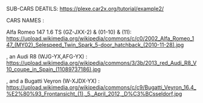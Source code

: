 
SUB-CARS DEATILS: https://plexe.car2x.org/tutorial/example2/ 

CARS NAMES :  

Alfa Romeo 147 1.6 TS (GZ-JXX-2) & (01-10) & (11): 
https://upload.wikimedia.org/wikipedia/commons/c/c0/2002_Alfa_Romeo_147_(MY02)_Selespeed_Twin_Spark_5-door_hatchback_(2010-11-28).jpg

, an Audi R8 (WJG-YX,AFG-YX) :
https://upload.wikimedia.org/wikipedia/commons/3/3b/2013_red_Audi_R8_V10_coupe_in_Spain_(11089737186).jpg

, and a Bugatti Veyron (W-XJDX-YX) :
https://upload.wikimedia.org/wikipedia/commons/c/c9/Bugatti_Veyron_16.4_%E2%80%93_Frontansicht_(1),_5._April_2012,_D%C3%BCsseldorf.jpg
